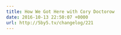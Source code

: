 ```yaml
---
title: How We Got Here with Cory Doctorow
date: 2016-10-13 22:50:07 +0000
url: http://5by5.tv/changelog/221
---
```

